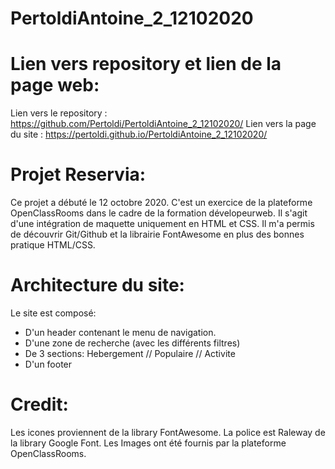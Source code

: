 # PertoldiAntoine_2_12102020

# Lien vers repository et lien de la page web:

Lien vers le repository : https://github.com/Pertoldi/PertoldiAntoine_2_12102020/
Lien vers la page du site : https://pertoldi.github.io/PertoldiAntoine_2_12102020/

# Projet Reservia:

Ce projet a débuté le 12 octobre 2020. 
C'est un exercice de la plateforme OpenClassRooms dans le cadre de la formation dévelopeurweb.
Il s'agit d'une intégration de maquette uniquement en HTML et CSS.
Il m'a permis de découvrir Git/Github et la librairie FontAwesome en plus des bonnes pratique HTML/CSS. 

# Architecture du site:

Le site est composé:
- D'un header contenant le menu de navigation.
- D'une zone de recherche (avec les différents filtres)
- De 3 sections: Hebergement // Populaire // Activite
- D'un footer

# Credit:

Les icones proviennent de la library FontAwesome.
La police est Raleway de la library Google Font.
Les Images ont été fournis par la plateforme OpenClassRooms.